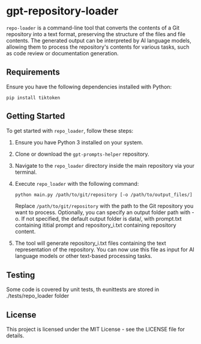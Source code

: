 # gpt-repository-loader

`repo-loader` is a command-line tool that converts the contents of a Git repository into a text format, preserving the structure of the files and file contents. The generated output can be interpreted by AI language models, allowing them to process the repository's contents for various tasks, such as code review or documentation generation.


## Requirements

Ensure you have the following dependencies installed with Python:

```
pip install tiktoken
```

## Getting Started

To get started with `repo_loader`, follow these steps:

1. Ensure you have Python 3 installed on your system.
2. Clone or download the `gpt-prompts-helper` repository.
3. Navigate to the `repo_loader` directory inside the main repository via your terminal.
4. Execute `repo_loader` with the following command:

   ```bash
   python main.py /path/to/git/repository [-o /path/to/output_files/]
   ```
    Replace `/path/to/git/repository` with the path to the Git repository you want to process. Optionally, you can specify an output folder path with -o. If not specified, the default output folder is data/, with prompt.txt containing ititial prompt and repository_i.txt containing repository content.

5. The tool will generate repository_i.txt files containing the text representation of the repository. You can now use this file as input for AI language models or other text-based processing tasks.

## Testing
Some code is covered by unit tests, th eunittests are stored in ./tests/repo_loader folder


## License
This project is licensed under the MIT License - see the LICENSE file for details.
